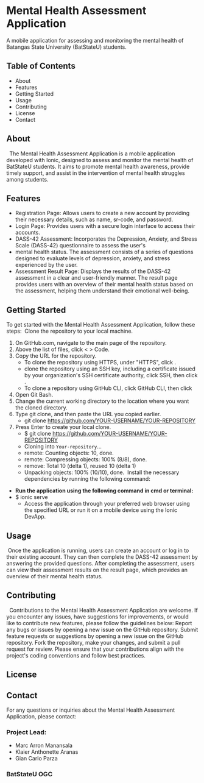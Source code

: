 # Mental Health Assessment Application
A mobile application for assessing and monitoring the mental health of Batangas State University (BatStateU) students.
## Table of Contents
* About
* Features
* Getting Started
* Usage
* Contributing
* License
* Contact
## About
&nbsp; The Mental Health Assessment Application is a mobile application developed with Ionic, designed to assess and monitor the mental health of BatStateU students. It aims to promote mental health awareness, provide timely support, and assist in the intervention of mental health struggles among students.
## Features
* Registration Page: Allows users to create a new account by providing their necessary details, such as name, sr-code, and password.
* Login Page: Provides users with a secure login interface to access their accounts.
* DASS-42 Assessment: Incorporates the Depression, Anxiety, and Stress Scale (DASS-42) questionnaire to assess the user's
* mental health status. The assessment consists of a series of questions designed to evaluate levels of depression, anxiety, and stress experienced by the user.
* Assessment Result Page: Displays the results of the DASS-42 assessment in a clear and user-friendly manner. The result page provides users with an overview of their mental health status based on the assessment, helping them understand their emotional well-being.

## Getting Started
To get started with the Mental Health Assessment Application, follow these steps:
&nbsp;Clone the repository to your local machine.
1. On GitHub.com, navigate to the main page of the repository.
1. Above the list of files, click < > Code.
1. Copy the URL for the repository.
    - To clone the repository using HTTPS, under "HTTPS", click .
    -  clone the repository using an SSH key, including a certificate issued by           your organization's SSH certificate authority, click SSH, then click .
    - To clone a repository using GitHub CLI, click GitHub CLI, then click
1. Open Git Bash.
1. Change the current working directory to the location where you want the cloned directory.
1. Type git clone, and then paste the URL you copied earlier.
    - git clone https://github.com/YOUR-USERNAME/YOUR-REPOSITORY
1. Press Enter to create your local clone.
    - $ git clone https://github.com/YOUR-USERNAME/YOUR-REPOSITORY
    -  Cloning into `Your-repository`...
    -  remote: Counting objects: 10, done.
    -  remote: Compressing objects: 100% (8/8), done.
    -  remove: Total 10 (delta 1), reused 10 (delta 1)
    -  Unpacking objects: 100% (10/10), done.
&nbsp;Install the necessary dependencies by running the following command:
- **Run the application using the following command in cmd or terminal:**
- $ ionic serve 
  - Access the application through your preferred web browser using the specified URL or run it on a mobile device using the Ionic DevApp.

## Usage
&nbsp;Once the application is running, users can create an account or log in to their existing account. They can then complete the DASS-42 assessment by answering the provided questions. After completing the assessment, users can view their assessment results on the result page, which provides an overview of their mental health status.

## Contributing
&nbsp; Contributions to the Mental Health Assessment Application are welcome. If you encounter any issues, have suggestions for improvements, or would like to contribute new features, please follow the guidelines below:
Report any bugs or issues by opening a new issue on the GitHub repository.
Submit feature requests or suggestions by opening a new issue on the GitHub repository.
Fork the repository, make your changes, and submit a pull request for review.
Please ensure that your contributions align with the project's coding conventions and follow best practices.

## License

## Contact
For any questions or inquiries about the Mental Health Assessment Application, please contact:
### **Project Lead:**
-  Marc Arron Manansala
-  Klaier Anthonette Aranas
-  Gian Carlo Parza 
### **BatStateU OGC** 





